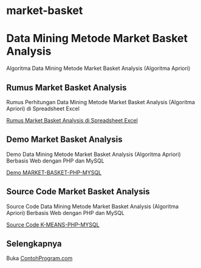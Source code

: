 # market-basket
Data Mining Metode Market Basket Analysis
=========================================

Algoritma Data Mining Metode Market Basket Analysis (Algoritma Apriori)

Rumus Market Basket Analysis 
----------------------------

Rumus Perhitungan Data Mining Metode Market Basket Analysis (Algoritma Apriori) di Spreadsheet Excel

[Rumus Market Basket Analysis di Spreadsheet Excel](http://contohprogram.com/market-basket-analysis.xls) 

Demo Market Basket Analysis
---------------------------

Demo Data Mining Metode Market Basket Analysis (Algoritma Apriori) Berbasis Web dengan PHP dan MySQL

[Demo MARKET-BASKET-PHP-MYSQL](http://contohprogram.com/demo/market-basket-php) 

Source Code Market Basket Analysis 
----------------------------------

Source Code Data Mining Metode Market Basket Analysis (Algoritma Apriori) Berbasis Web dengan PHP dan MySQL

[Source Code K-MEANS-PHP-MYSQL](http://contohprogram.com/market-basket-php-mysql-source-code.php) 

Selengkapnya 
------------

Buka [ContohProgram.com](http://contohprogram.com)




